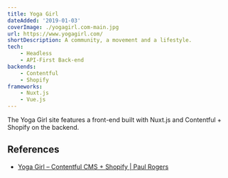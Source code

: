 ```yaml
---
title: Yoga Girl
dateAdded: '2019-01-03'
coverImage: ./yogagirl.com-main.jpg
url: https://www.yogagirl.com/
shortDescription: A community, a movement and a lifestyle.
tech:
    - Headless
    - API-First Back-end
backends:
    - Contentful
    - Shopify
frameworks:
    - Nuxt.js
    - Vue.js    
---
```


The Yoga Girl site features a front-end built with Nuxt.js and Contentful + Shopify on the backend.

## References

* [Yoga Girl – Contentful CMS + Shopify | Paul Rogers](https://paulnrogers.com/headless-shopify/)
